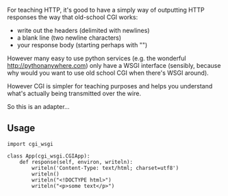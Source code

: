 For teaching HTTP, it's good to have a simply way of outputting HTTP responses the way that old-school CGI works:

- write out the headers (delimited with newlines)
- a blank line (two newline characters)
- your response body (starting perhaps with "<!DOCTYPE html>")

However many easy to use python services (e.g. the wonderful http://pythonanywhere.com) only have a WSGI interface 
(sensibly, because why would you want to use old school CGI when there's WSGI around).

However CGI is simpler for teaching purposes and helps you understand what's actually being transmitted over the wire.

So this is an adapter...

## Usage

    import cgi_wsgi 
    
    class App(cgi_wsgi.CGIApp):
        def response(self, environ, writeln):
            writeln('Content-Type: text/html; charset=utf8')
            writeln()
            writeln("<!DOCTYPE html>")
            writeln("<p>some text</p>")


